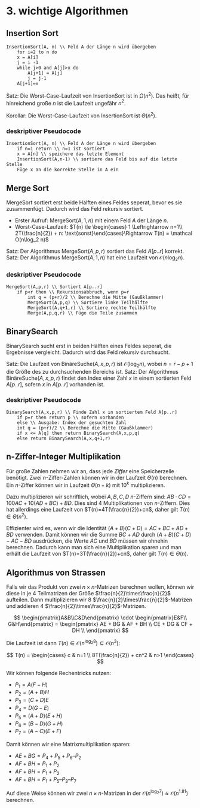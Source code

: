 # 3. wichtige Algorithmen
## Insertion Sort
```
InsertionSort(A, n) \\ Feld A der Länge n wird übergeben
    for i=2 to n do
    x = A[i]
    j = i -1
    while j>0 and A[j]>x do
        A[j+1] = A[j]
        j = j-1
    A[j+1]=x
```

Satz: Die Worst-Case-Laufzeit von InsertionSort ist in $\Omega(n^2)$.
Das heißt, für hinreichend große $n$ ist die Laufzeit ungefähr $n^2$.

Korollar: Die Worst-Case-Laufzeit von InsertionSort ist $\Theta(n^2)$.

### deskriptiver Pseudocode
```
InsertionSort(A, n) \\ Feld A der Länge n wird übergeben
    if n=1 return \\ n=1 ist sortiert
    x = A[n] \\ speichere das letzte Element
    InsertionSort(A,n-1) \\ sortiere das Feld bis auf die letzte Stelle
    Füge x an die korrekte Stelle in A ein
```

## Merge Sort
$\mathrm{MergeSort}$ sortiert erst beide Hälften eines Feldes seperat, bevor es sie zusammenfügt. Dadurch wird das Feld rekursiv sortiert.

* Erster Aufruf: $\mathrm{MergeSort}(A,1,n)$ mit einem Feld $A$ der Länge $n$.
* Worst-Case-Laufzeit: $T(n) \le \begin{cases} 1 \Leftrightarrow n=1\\ 2T(\frac{n}{2}) + n: \text{sonst}\end{cases}\Rightarrow T(n) = \mathcal O(n\log_2 n)$

Satz: Der Algorithmus $\mathrm{MergeSort}(A,p,r)$ sortiert das Feld $A[p..r]$ korrekt.
Satz: Der Algorithmus $\mathrm{MergeSort}(A,1,n)$ hat eine Laufzeit von $\mathcal O(n \log_2 n)$.

### deskriptiver Pseudocode
```
MergeSort(A,p,r) \\ Sortiert A[p..r]
    if p<r then \\ Rekursionsabbruch, wenn p=r
        int q = (p+r)/2 \\ Berechne die Mitte (Gaußklammer)
        MergeSort(A,p,q) \\ Sortiere linke Teilhälfte
        MergeSort(A,q+1,r) \\ Sortiere rechte Teilhälfte
        Merge(A,p,q,r) \\ Füge die Teile zusammen
```

## BinarySearch
$\mathrm{BinarySearch}$ sucht erst in beiden Hälften eines Feldes seperat, die Ergebnisse vergleicht. Dadurch wird das Feld rekursiv durchsucht.

Satz: Die Laufzeit von $\mathrm{BinäreSuche}(A,x,p,r)$ ist $\mathcal O(\log_2 n)$, wobei $n= r-p+1$ die Größe des zu durchsuchenden Bereichs ist.
Satz: Der Algorithmus $\mathrm{BinäreSuche}(A,x,p,r)$ findet den Index einer Zahl $x$ in einem sortierten Feld $A[p..r]$, sofern $x$ in $A[p..r]$ vorhanden ist.

### deskriptiver Pseudocode
```
BinarySearch(A,x,p,r) \\ Finde Zahl x in sortiertem Feld A[p..r]
    if p=r then return p \\ sofern vorhanden
    else \\ Ausgabe: Index der gesuchten Zahl
    int q = (p+r)/2 \\ Berechne die Mitte (Gaußklammer)
    if x <= A[q] then return BinarySearch(A,x,p,q)
    else return BinarySearch(A,x,q+1,r)
```

## n-Ziffer-Integer Multiplikation
Für große Zahlen nehmen wir an, dass jede _Ziffer_ eine Speicherzelle benötigt. Zwei $n$-Ziffer-Zahlen können wir in der Laufzeit $\Theta(n)$ berechnen. Ein $n$-Ziffer können wir in Laufzeit $\Theta(n+k)$ mit $10^k$ multiplizieren.

Dazu multiplizieren wir schriftlich, wobei $A,B,C,D$ $n$-Ziffern sind: $AB\cdot CD = 100AC + 10(AD + BC) + BD$. Dies sind $4$ Multiplikationen von $n$-Ziffern. Dies hat allerdings eine Laufzeit von $T(n)=4T(\frac{n}{2})+cn$, daher gilt $T(n)\in \Theta(n^2)$.

Effizienter wird es, wenn wir die Identität $(A+B)(C+D)=AC+BC+AD+BD$ verwenden. Damit können wir die Summe $BC+AD$ durch $(A+B)(C+D)-AC-BD$ ausdrücken, die Werte $AC$ und $BD$ müssen wir ohnehin berechnen. Dadurch kann man sich eine Multiplikation sparen und man erhält die Laufzeit von $T(n)=3T(\frac{n}{2})+cn$, daher gilt $T(n)\in \Theta(n)$.

## Algorithmus von Strassen
Falls wir das Produkt von zwei $n\times n$-Matrizen berechnen wollen, können wir diese in je $4$ Teilmatrizen der Größe $\frac{n}{2}\times\frac{n}{2}$ aufteilen. Dann multiplizieren wir $8$ $\frac{n}{2}\times\frac{n}{2}$-Matrizen und addieren $4$ $\frac{n}{2}\times\frac{n}{2}$-Matrizen.


$$
    \begin{pmatrix}A&B\\C&D\end{pmatrix}
        \cdot \begin{pmatrix}E&F\\ G&H\end{pmatrix}
        =
            \begin{pmatrix}
                AE + BG & AF + BH \\
                CE + DG & CF + DH \\
            \end{pmatrix}
$$

Die Laufzeit ist dann $T(n)\in \mathcal O(n^{\log_2 8})\subseteq\mathcal O(n^3)$:

$$
    T(n) =
        \begin{cases}
            c & n=1 \\
            8T(\frac{n}{2}) + cn^2 & n>1
        \end{cases}
$$


Wir können folgende Rechentricks nutzen:

* $P_1 = A (F-H)$
* $P_2= (A+B)H$
* $P_3 = (C+D)E$
* $P_4 = D(G-E)$
* $P_5 = (A+D)(E+H)$
* $P_6 =(B-D)(G+H)$
* $P_7 = (A-C)(E+F)$

Damit können wir eine Matrixmultiplikation sparen:
* $AE + BG = P_4 + P_5 + P_6 – P_2$
* $AF + BH = P_1 + P_2$
* $AF + BH = P_1 + P_2$
* $AF + BH = P_1 + P_5 – P_3 – P_7$

Auf diese Weise können wir zwei $n\times n$-Matrizen in der $\mathcal O(n^{\log_2 7})\approx\mathcal O(n^{1.81})$ berechnen.


